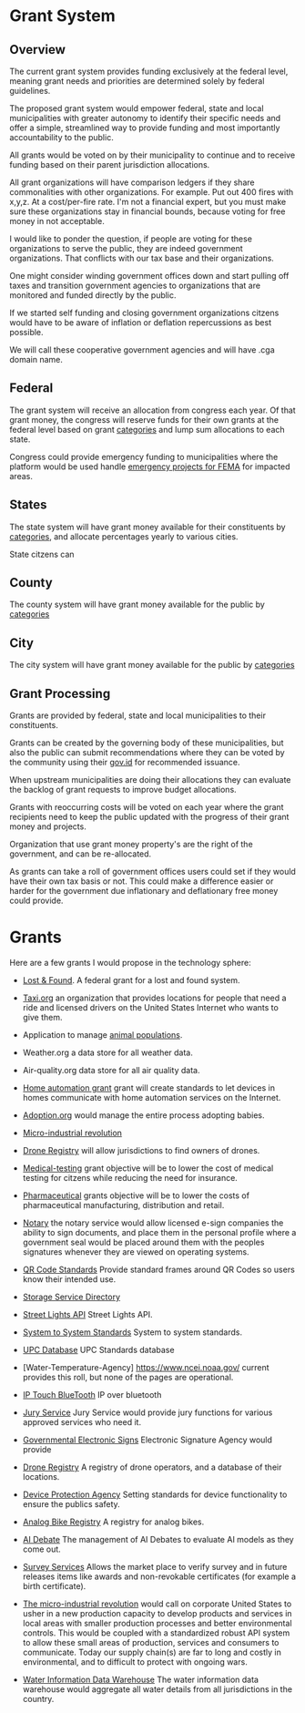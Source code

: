 # Grant System

## Overview

The current grant system provides funding exclusively at the federal level, meaning grant needs and priorities are determined solely by federal guidelines.

The proposed grant system would empower federal, state and local municipalities with greater autonomy to identify their specific needs and offer a simple, streamlined way to provide funding and most importantly accountability to the public.

All grants would be voted on by their municipality to continue and to receive funding based on their parent jurisdiction allocations.

All grant organizations will have comparison ledgers if they share commonalities with other organizations. For example. Put out 400 fires with x,y,z. At a cost/per-fire rate. I'm not a financial expert, but you must make sure these organizations stay in financial bounds, because voting for free money in
not acceptable.

I would like to ponder the question, if people are voting for these organizations to serve the public, they are indeed government organizations. That conflicts with our tax base and their organizations.

One might consider winding government offices down and start pulling off taxes and transition government agencies to organizations that are monitored and funded directly by the public.

If we started self funding and closing government organizations citzens would have to be aware of inflation or deflation repercussions as best possible.

We will call these cooperative government agencies and will have .cga domain name.

## Federal

The grant system will receive an allocation from congress each year.
Of that grant money, the congress will reserve funds for their own grants at the federal level based on grant [categories](./category/) and lump sum allocations to each state.

Congress could provide emergency funding to municipalities where the platform would be used handle [emergency projects for FEMA](/fema/) for impacted areas.

## States

The state system will have grant money available for their constituents by [categories](./category/), and allocate percentages yearly to various cities.

State citzens can

## County

The county system will have grant money available for the public by [categories](./category/)

## City

The city system will have grant money available for the public by [categories](./category/)

## Grant Processing

Grants are provided by federal, state and local municipalities to their constituents.

Grants can be created by the governing body of these municipalities, but also the public can submit recommendations where they can be voted by the community using their [gov.id](/government-os-services/id-gov/) for recommended issuance.

When upstream municipalities are doing their allocations they can evaluate the backlog of grant requests to improve budget allocations.

Grants with reoccurring costs will be voted on each year where the grant recipients need to keep the public updated with the progress of their grant money and projects.

Organization that use grant money property's are the right of the government, and can be re-allocated.

As grants can take a roll of government offices users could set if they would have their own tax basis or not. This could make a difference easier or harder for the government due inflationary and deflationary free money could provide.

# Grants

Here are a few grants I would propose in the technology sphere:

- [Lost & Found](./lost-and-found). A federal grant for a lost and found system.

- [Taxi.org](./taxi-org/) an organization that provides locations for people that need a ride and licensed drivers on the United States Internet who wants to give them.

- Application to manage [animal populations](./animal-agency/).

- Weather.org a data store for all weather data.

- Air-quality.org data store for all air quality data.

- [Home automation grant](./home-automation/) grant will create standards to let devices in homes communicate with home automation services on the Internet.

- [Adoption.org](./adoption) would manage the entire process adopting babies.

- [Micro-industrial revolution](./micro-industrial-revolution/)

- [Drone Registry](/grants/drone-registry/) will allow jurisdictions to find owners of drones.

- [Medical-testing](./medical-testing) grant objective will be to lower the cost of medical testing for citzens while reducing the need for insurance.

- [Pharmaceutical](./pharma) grants objective will be to lower the costs of pharmaceutical manufacturing, distribution and retail.

- [Notary](./notary/) the notary service would allow licensed e-sign companies the ability to sign documents, and place them in the personal profile where a government seal would be placed around them with the peoples signatures whenever they are viewed on operating systems.

- [QR Code Standards](./qr-code-standards/) Provide standard frames around QR Codes so users know their intended use.

- [Storage Service Directory](./storage-service-directory/)

- [Street Lights API](./street-lights-api/) Street Lights API.

- [System to System Standards](./system-to-system-standards/) System to system standards.

- [UPC Database](./upc/) UPC Standards database

- [Water-Temperature-Agency] https://www.ncei.noaa.gov/ current provides this roll, but none of the pages are operational.

- [IP Touch BlueTooth](/ip-touch-bluetooth/) IP over bluetooth

- [Jury Service](/jury-service/) Jury Service would provide jury functions for various approved services who need it.

- [Governmental Electronic Signs](./governmental-electronic-signs) Electronic Signature Agency would provide

- [Drone Registry](./drone-registry/) A registry of drone operators, and a database of their locations.

- [Device Protection Agency](./device-protection-agency/) Setting standards for device functionality to ensure the publics safety.

- [Analog Bike Registry](./analog-bike-registry/) A registry for analog bikes.

- [AI Debate](./ai-debate/) The management of AI Debates to evaluate AI models as they come out.

- [Survey Services](./survey-services/) Allows the market place to verify survey and in future releases items like awards and non-revokable certificates (for example a birth certificate).

- [The micro-industrial revolution](./micro-industrial-revolution/) would call on corporate United States to usher in a new production capacity to develop products and services in local areas with smaller production processes and better environmental controls. This would be coupled with a standardized robust API system to allow these small areas of production, services and consumers to communicate. Today our supply chain(s) are far to long and costly in environmental, and to difficult to protect with ongoing wars.

- [Water Information Data Warehouse](./water-information-data-warehouse/) The water information data warehouse would aggregate all water details from all jurisdictions in the country.
